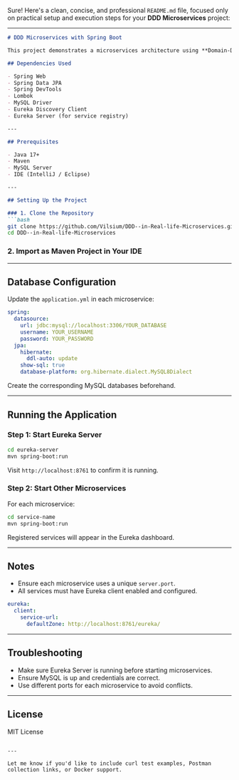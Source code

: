 Sure! Here's a clean, concise, and professional `README.md` file, focused only on practical setup and execution steps for your **DDD Microservices** project:

---

```markdown
# DDD Microservices with Spring Boot

This project demonstrates a microservices architecture using **Domain-Driven Design (DDD)** principles with **Spring Boot**, **Spring Cloud**, and **MySQL**. It includes service discovery using **Eureka**.

## Dependencies Used

- Spring Web  
- Spring Data JPA  
- Spring DevTools  
- Lombok  
- MySQL Driver  
- Eureka Discovery Client  
- Eureka Server (for service registry)

---

## Prerequisites

- Java 17+
- Maven
- MySQL Server
- IDE (IntelliJ / Eclipse)

---

## Setting Up the Project

### 1. Clone the Repository
```bash
git clone https://github.com/Vilsium/DDD--in-Real-life-Microservices.git
cd DDD--in-Real-life-Microservices
```

### 2. Import as Maven Project in Your IDE

---

## Database Configuration

Update the `application.yml` in each microservice:

```yaml
spring:
  datasource:
    url: jdbc:mysql://localhost:3306/YOUR_DATABASE
    username: YOUR_USERNAME
    password: YOUR_PASSWORD
  jpa:
    hibernate:
      ddl-auto: update
    show-sql: true
    database-platform: org.hibernate.dialect.MySQL8Dialect
```

Create the corresponding MySQL databases beforehand.

---

## Running the Application

### Step 1: Start Eureka Server
```bash
cd eureka-server
mvn spring-boot:run
```

Visit `http://localhost:8761` to confirm it is running.

### Step 2: Start Other Microservices
For each microservice:
```bash
cd service-name
mvn spring-boot:run
```

Registered services will appear in the Eureka dashboard.

---

## Notes

- Ensure each microservice uses a unique `server.port`.
- All services must have Eureka client enabled and configured.

```yaml
eureka:
  client:
    service-url:
      defaultZone: http://localhost:8761/eureka/
```

---

## Troubleshooting

- Make sure Eureka Server is running before starting microservices.
- Ensure MySQL is up and credentials are correct.
- Use different ports for each microservice to avoid conflicts.

---

## License

MIT License
```

---

Let me know if you'd like to include curl test examples, Postman collection links, or Docker support.
